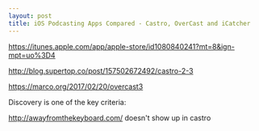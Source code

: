 ```yaml
---
layout: post
title: iOS Podcasting Apps Compared - Castro, OverCast and iCatcher
---
```

https://itunes.apple.com/app/apple-store/id1080840241?mt=8&ign-mpt=uo%3D4

http://blog.supertop.co/post/157502672492/castro-2-3

https://marco.org/2017/02/20/overcast3

Discovery is one of the key criteria:

http://awayfromthekeyboard.com/ doesn't show up in castro


